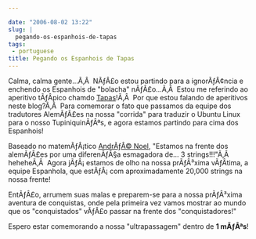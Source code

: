 ```yaml
---

date: "2006-08-02 13:22"
slug: |
  pegando-os-espanhois-de-tapas
tags:
 - portuguese
title: Pegando os Espanhois de Tapas
---
```


Calma, calma gente...Ã‚Â  NÃƒÂ£o estou partindo para a ignorÃƒÂ¢ncia e
enchendo os Espanhois de "bolacha" nÃƒÂ£o...Ã‚Â  Estou me referindo ao
aperitivo tÃƒÂ­pico chamdo
[Tapas](http://en.wikipedia.org/wiki/Tapas)!Ã‚Â  Por que estou falando
de aperitivos neste blog?Ã‚Â  Para comemorar o fato que passamos da
equipe dos tradutores AlemÃƒÂ£es na nossa "corrida" para traduzir o
Ubuntu Linux para o nosso TupiniquinÃƒÂªs, e agora estamos partindo para
cima dos Espanhois!

Baseado no matemÃƒÂ¡tico [AndrÃƒÂ© Noel](http://drenoel.wordpress.com),
"Estamos na frente dos alemÃƒÂ£es por uma diferenÃƒÂ§a esmagadora de...
3 strings!!!"Ã‚Â  heheheÃ‚Â  Agora jÃƒÂ¡ estamos de olho na nossa
prÃƒÂ³xima vÃƒÂ­tima, a equipe Espanhola, que estÃƒÂ¡ com
aproximadamente 20,000 strings na nossa frente!

EntÃƒÂ£o, arrumem suas malas e preparem-se para a nossa prÃƒÂ³xima
aventura de conquistas, onde pela primeira vez vamos mostrar ao mundo
que os "conquistados" vÃƒÂ£o passar na frente dos "conquistadores!"

Espero estar comemorando a nossa "ultrapassagem" dentro de **1 mÃƒÂªs**!
